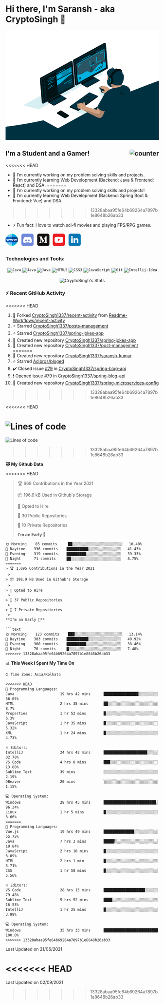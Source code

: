 # Hi there, I'm Saransh - aka CryptoSingh 👋

<div align="center">
<img src="https://github.com/CryptoSingh1337/CryptoSingh1337/blob/master/icons/code.gif" height="360px" width="640px" alt="gif"/>
</div>

## I'm a Student and a Gamer!<img src="https://komarev.com/ghpvc/?username=cryptosingh1337" alt="counter" align="right"/>

<<<<<<< HEAD
- 🔭 I’m currently working on my problem solving skills and projects.
- 🌱 I’m currently learning Web Development (Backend: Java & Frontend: React) and DSA.
=======
- 🔭 I’m currently working on my problem solving skills and projects!
- 🌱 I’m currently learning Web Development (Backend: Spring Boot & Frontend: Vue) and DSA.
>>>>>>> 13328abaa95fe64b69264a7897b1e8648b26ab33
- ⚡ Fun fact: I love to watch sci-fi movies and playing FPS/RPG games.

<a href="https://saransh-kumar.online/" target="_blank"><img alt="website" height="40px" width="40px" src="./icons/world-wide-web.svg"/></a>&nbsp;&nbsp;
<a href="https://discord.gg/6efHuzv" target="_blank"><img alt="discord" height="40px" width="40px" src="https://raw.githubusercontent.com/edent/SuperTinyIcons/master/images/svg/discord.svg"/></a>&nbsp;&nbsp;
<a href="https://cryptosingh1337.medium.com/" target="_blank"><img alt="Medium" height="40px" width="40px" src="https://raw.githubusercontent.com/edent/SuperTinyIcons/master/images/svg/medium.svg"/></a>&nbsp;&nbsp;
<a href="https://www.youtube.com/cryptosingh" target="_blank"><img alt="youtube" height="40px" width="40px" src="https://raw.githubusercontent.com/edent/SuperTinyIcons/master/images/svg/youtube.svg"/></a>&nbsp;&nbsp;
<a href="https://www.linkedin.com/in/saransh-kumar-2k19/" target="_blank"><img alt="linkedin" height="40px" width="40px" src="https://raw.githubusercontent.com/edent/SuperTinyIcons/master/images/svg/linkedin.svg"/></a>

##

### Technologies and Tools:

<div align="center">
<code><img alt="Java" height="40px" width="40px" src="https://raw.githubusercontent.com/tomchen/stack-icons/master/logos/java.svg" title="Java"/></code>
<code><img alt="Java" height="40px" width="40px" src="https://raw.githubusercontent.com/tomchen/stack-icons/master/logos/spring.svg" title="Spring"/></code>
<code><img alt="Java" height="40px" width="40px" src="https://raw.githubusercontent.com/tomchen/stack-icons/master/logos/hibernate.svg" title="Hibernate"/></code>
<code><img alt="HTML5" height="40px" width="40px" src="https://raw.githubusercontent.com/tomchen/stack-icons/master/logos/html-5.svg" title="HTML5"/></code>
<code><img alt="CSS3" height="40px" width="40px" src="https://raw.githubusercontent.com/tomchen/stack-icons/master/logos/css-3.svg" title="CSS3"/></code>
<code><img alt="JavaScript" height="40px" width="40px" src="https://raw.githubusercontent.com/tomchen/stack-icons/master/logos/bootstrap.svg" title="Bootstrap"/></code>
<code><img alt="Git" height="40px" width="40px" src="https://raw.githubusercontent.com/tomchen/stack-icons/master/logos/git-icon.svg" title="Git"/></code>
<code><img alt="Intellij-Idea" height="40px" width="40px" src="https://raw.githubusercontent.com/tomchen/stack-icons/master/logos/intellij-idea.svg" title="Intellij-IDEA"/></code>
</div>
<br>
<div align="center">
<img  alt="CryptoSingh's Stats" src="https://github-readme-stats.vercel.app/api?username=CryptoSingh1337&show_icons=true&bg_color=FFFFFF&title_color=003140&icon_color=003140&text_color=0486AA" title="Stats"/>
</div>

### ⚡ Recent GitHub Activity

<!--RECENT_ACTIVITY:start-->
<<<<<<< HEAD

1. 🔱 Forked [CryptoSingh1337/recent-activity](https://github.com/CryptoSingh1337/recent-activity) from [Readme-Workflows/recent-activity](https://github.com/Readme-Workflows/recent-activity)
2. ⭐ Starred [CryptoSingh1337/posts-management](https://github.com/CryptoSingh1337/posts-management)
3. ⭐ Starred [CryptoSingh1337/spring-jokes-app](https://github.com/CryptoSingh1337/spring-jokes-app)
4. 📔 Created new repository [CryptoSingh1337/spring-jokes-app](https://github.com/CryptoSingh1337/spring-jokes-app)
5. 📔 Created new repository [CryptoSingh1337/post-management](https://github.com/CryptoSingh1337/post-management)
=======
1. 📔 Created new repository [CryptoSingh1337/saransh-kumar](https://github.com/CryptoSingh1337/saransh-kumar)
2. ⭐ Starred [Adibros/bloged](https://github.com/Adibros/bloged)
3. ✔️ Closed issue [#79](https://github.com/CryptoSingh1337/spring-blog-api/issues/79) in [CryptoSingh1337/spring-blog-api](https://github.com/CryptoSingh1337/spring-blog-api)
4. ❗️ Opened issue [#79](https://github.com/CryptoSingh1337/spring-blog-api/issues/79) in [CryptoSingh1337/spring-blog-api](https://github.com/CryptoSingh1337/spring-blog-api)
5. 📔 Created new repository [CryptoSingh1337/spring-microservices-config](https://github.com/CryptoSingh1337/spring-microservices-config)
>>>>>>> 13328abaa95fe64b69264a7897b1e8648b26ab33
<!--RECENT_ACTIVITY:end-->

<!--START_SECTION:waka-->
<<<<<<< HEAD

![Lines of code](https://img.shields.io/badge/From%20Hello%20World%20I%27ve%20Written-346450%20lines%20of%20code-blue)
=======
![Lines of code](https://img.shields.io/badge/From%20Hello%20World%20I%27ve%20Written-493331%20lines%20of%20code-blue)
>>>>>>> 13328abaa95fe64b69264a7897b1e8648b26ab33

**🐱 My Github Data**

<<<<<<< HEAD
> 🏆 669 Contributions in the Year 2021
>
> 📦 196.6 kB Used in Github's Storage
>
> 💼 Opted to Hire
>
> 📜 30 Public Repositories
>
> 🔑 10 Private Repositories
>
> **I'm an Early 🐤**

```text
🌞 Morning    85 commits     ██░░░░░░░░░░░░░░░░░░░░░░░   10.48%
🌆 Daytime    336 commits    ██████████░░░░░░░░░░░░░░░   41.43%
🌃 Evening    319 commits    █████████░░░░░░░░░░░░░░░░   39.33%
🌙 Night      71 commits     ██░░░░░░░░░░░░░░░░░░░░░░░   8.75%
=======
> 🏆 1,095 Contributions in the Year 2021
 > 
> 📦 198.9 kB Used in Github's Storage 
 > 
> 💼 Opted to Hire
 > 
> 📜 37 Public Repositories 
 > 
> 🔑 7 Private Repositories  
 > 
**I'm an Early 🐤** 

```text
🌞 Morning    123 commits    ███░░░░░░░░░░░░░░░░░░░░░░   13.14% 
🌆 Daytime    383 commits    ██████████░░░░░░░░░░░░░░░   40.92% 
🌃 Evening    360 commits    █████████░░░░░░░░░░░░░░░░   38.46% 
🌙 Night      70 commits     █░░░░░░░░░░░░░░░░░░░░░░░░   7.48%
>>>>>>> 13328abaa95fe64b69264a7897b1e8648b26ab33

```

📊 **This Week I Spent My Time On**

```text
⌚︎ Time Zone: Asia/Kolkata

<<<<<<< HEAD
💬 Programming Languages:
Java                     19 hrs 42 mins      ████████████████░░░░░░░░░   66.05%
HTML                     2 hrs 35 mins       ██░░░░░░░░░░░░░░░░░░░░░░░   8.7%
Properties               1 hr 52 mins        █░░░░░░░░░░░░░░░░░░░░░░░░   6.3%
JavaScript               1 hr 35 mins        █░░░░░░░░░░░░░░░░░░░░░░░░   5.32%
XML                      1 hr 24 mins        █░░░░░░░░░░░░░░░░░░░░░░░░   4.73%

🔥 Editors:
IntelliJ                 24 hrs 42 mins      ████████████████████░░░░░   82.78%
VS Code                  4 hrs 8 mins        ███░░░░░░░░░░░░░░░░░░░░░░   13.88%
Sublime Text             39 mins             ░░░░░░░░░░░░░░░░░░░░░░░░░   2.19%
DBeaver                  20 mins             ░░░░░░░░░░░░░░░░░░░░░░░░░   1.15%

💻 Operating System:
Windows                  28 hrs 45 mins      ████████████████████████░   96.34%
Linux                    1 hr 5 mins         █░░░░░░░░░░░░░░░░░░░░░░░░   3.66%
=======
💬 Programming Languages: 
Vue.js                   19 hrs 49 mins      ██████████████░░░░░░░░░░░   55.75% 
Java                     7 hrs 3 mins        █████░░░░░░░░░░░░░░░░░░░░   19.84% 
JavaScript               2 hrs 10 mins       █░░░░░░░░░░░░░░░░░░░░░░░░   6.09% 
HTML                     2 hrs 1 min         █░░░░░░░░░░░░░░░░░░░░░░░░   5.71% 
CSS                      1 hr 58 mins        █░░░░░░░░░░░░░░░░░░░░░░░░   5.56%

🔥 Editors: 
VS Code                  28 hrs 15 mins      ███████████████████░░░░░░   79.48% 
Sublime Text             5 hrs 52 mins       ████░░░░░░░░░░░░░░░░░░░░░   16.53% 
IntelliJ                 1 hr 25 mins        █░░░░░░░░░░░░░░░░░░░░░░░░   3.99%

💻 Operating System: 
Windows                  35 hrs 33 mins      █████████████████████████   100.0%
>>>>>>> 13328abaa95fe64b69264a7897b1e8648b26ab33

```

Last Updated on 21/06/2021

<<<<<<< HEAD
=======
 Last Updated on 02/09/2021
>>>>>>> 13328abaa95fe64b69264a7897b1e8648b26ab33
<!--END_SECTION:waka-->
